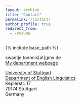 ```yaml
---
layout: archive
title: "Contact"
permalink: /contact/
author_profile: true
redirect_from:
  - /resume
---
```


{% include base_path %}




swantje.toennis[at]gmx.de  
[My department webpage](https://www.ling.uni-stuttgart.de/institut/team/Toennis/)  

[University of Stuttgart](https://www.uni-stuttgart.de/en/)  
[Department of English Linguistics](https://www.ling.uni-stuttgart.de/en/institute/ifla/)   
Keplerstr. 17  
70174 Stuttgart  
Germany  

